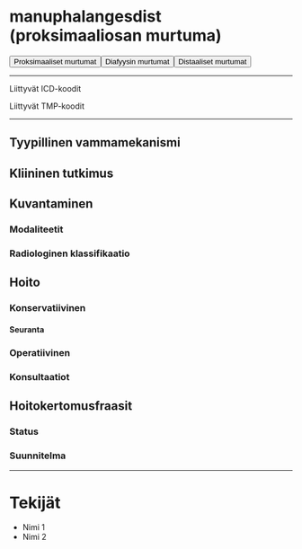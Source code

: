 # manuphalangesdist (proksimaaliosan murtuma)

<button id="manuphalangesdist_proksimaalinen">Proksimaaliset murtumat</button><button id="manuphalangesdist_diafyysi">Diafyysin murtumat</button><button id="manuphalangesdist_distaalinen">Distaaliset murtumat</button>

---

Liittyvät ICD-koodit
>
	
Liittyvät TMP-koodit
>

---

## Tyypillinen vammamekanismi

## Kliininen tutkimus

## Kuvantaminen
### Modaliteetit
### Radiologinen klassifikaatio

## Hoito
### Konservatiivinen
#### Seuranta
### Operatiivinen
### Konsultaatiot

## Hoitokertomusfraasit
### Status
### Suunnitelma

---
# Tekijät
- Nimi 1
- Nimi 2